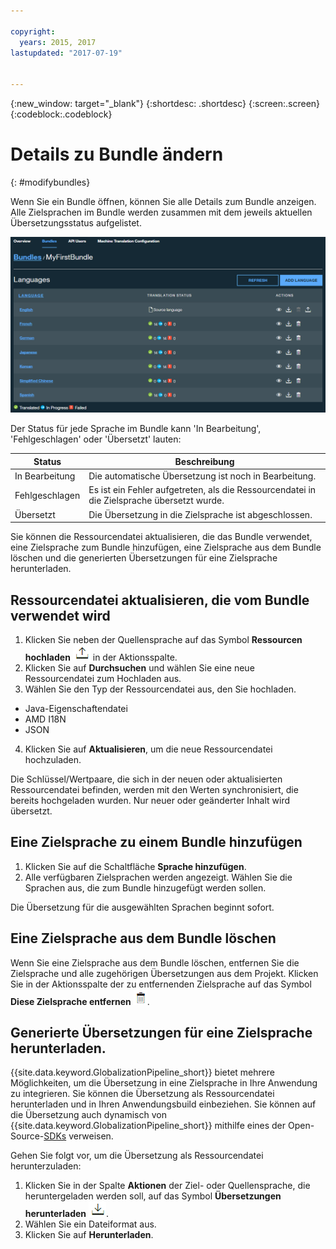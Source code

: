 ```yaml
---

copyright:
  years: 2015, 2017
lastupdated: "2017-07-19"


---
```


{:new_window: target="_blank"}
{:shortdesc: .shortdesc}
{:screen:.screen}
{:codeblock:.codeblock}

# Details zu Bundle ändern
{: #modifybundles}

Wenn Sie ein Bundle öffnen, können Sie alle Details zum Bundle anzeigen. Alle Zielsprachen im Bundle werden zusammen mit dem jeweils aktuellen Übersetzungsstatus aufgelistet.

![Die Detailseite zu einem Bundle enthält Informationen zum betreffenden Bundle und den zugehörigen Übersetzungen.](images/bundleDetails.png)

Der Status für jede Sprache im Bundle kann 'In Bearbeitung', 'Fehlgeschlagen' oder 'Übersetzt' lauten:

| Status | Beschreibung |
|--------|-------------|
| In Bearbeitung | Die automatische Übersetzung ist noch in Bearbeitung. |
| Fehlgeschlagen | Es ist ein Fehler aufgetreten, als die Ressourcendatei in die Zielsprache übersetzt wurde. |
| Übersetzt | Die Übersetzung in die Zielsprache ist abgeschlossen. |

Sie können die Ressourcendatei aktualisieren, die das Bundle verwendet, eine Zielsprache zum Bundle hinzufügen, eine Zielsprache aus dem Bundle löschen und die generierten Übersetzungen für eine Zielsprache herunterladen.

## Ressourcendatei aktualisieren, die vom Bundle verwendet wird

1. Klicken Sie neben der Quellensprache auf das Symbol **Ressourcen hochladen** ![Mit diesem Symbol kann eine neue Ressourcendatei hochgeladen werden](images/uploadIcon.png) in der Aktionsspalte.
2. Klicken Sie auf **Durchsuchen** und wählen Sie eine neue Ressourcendatei zum Hochladen aus.
3. Wählen Sie den Typ der Ressourcendatei aus, den Sie hochladen.
 * Java-Eigenschaftendatei
 * AMD I18N
 * JSON
4. Klicken Sie auf **Aktualisieren**, um die neue Ressourcendatei hochzuladen.

Die Schlüssel/Wertpaare, die sich in der neuen oder aktualisierten Ressourcendatei befinden, werden mit den Werten synchronisiert, die bereits hochgeladen wurden. Nur neuer oder geänderter Inhalt wird übersetzt.

## Eine Zielsprache zu einem Bundle hinzufügen

1. Klicken Sie auf die Schaltfläche **Sprache hinzufügen**.
2. Alle verfügbaren Zielsprachen werden angezeigt. Wählen Sie die Sprachen aus, die zum Bundle hinzugefügt werden sollen.

Die Übersetzung für die ausgewählten Sprachen beginnt sofort.

## Eine Zielsprache aus dem Bundle löschen

Wenn Sie eine Zielsprache aus dem Bundle löschen, entfernen Sie die Zielsprache und alle zugehörigen Übersetzungen aus dem Projekt. Klicken Sie in der Aktionsspalte der zu entfernenden Zielsprache auf das Symbol **Diese Zielsprache entfernen** ![Mit dem Papierkorbsybmol kann diese Zielsprache entfernt werden](images/trashIcon.png).

## Generierte Übersetzungen für eine Zielsprache herunterladen.

{{site.data.keyword.GlobalizationPipeline_short}} bietet mehrere Möglichkeiten, um die Übersetzung in eine Zielsprache in Ihre Anwendung zu integrieren. Sie können die Übersetzung als Ressourcendatei herunterladen und in Ihren Anwendungsbuild einbeziehen. Sie können auf die Übersetzung auch dynamisch von {{site.data.keyword.GlobalizationPipeline_short}} mithilfe eines der Open-Source-[SDKs](https://github.com/IBM-Bluemix/gp-common) verweisen. 

<!-- For information on {{site.data.keyword.GlobalizationPipeline_full}} SDKs, see <link>. -->

Gehen Sie folgt vor, um die Übersetzung als Ressourcendatei herunterzuladen: 

1. Klicken Sie in der Spalte **Aktionen** der Ziel- oder Quellensprache, die heruntergeladen werden soll, auf das Symbol **Übersetzungen herunterladen** ![Mit dem Downloadsymbol können die Quellenschlüssel oder die Übersetzungen für eine Zielsprache heruntergeladen werden](images/downloadIcon.png).
2. Wählen Sie ein Dateiformat aus.
3. Klicken Sie auf **Herunterladen**.
